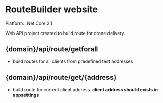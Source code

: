 # RouteBuilder website

Platform: .Net Core 2.1

Web API project created to build route for drone delivery.

## {domain}/api/route/getforall
- build routes for all clients from predefined test addresses

## {domain}/api/route/get/{address}
- build route for current client address.
**client address should exists in appsettings**